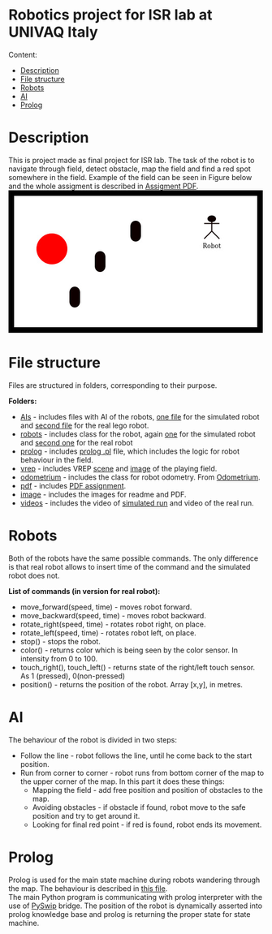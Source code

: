 # Robotics project for ISR lab at UNIVAQ Italy

Content:

- [Description](#description)
- [File structure](#file-structure)
- [Robots](#robots)
- [AI](#ai)
- [Prolog](#prolog)

# Description

This is project made as final project for ISR lab. The task of the robot
is to navigate through field, detect obstacle, map the field and find a
red spot somewhere in the field. Example of the field can be seen in
Figure below and the whole assigment is described in [Assigment PDF](pdf/robotics.pdf).  
![Example of the field for robot](image/robotics.jpg)

# File structure

Files are structured in folders, corresponding to their purpose.

**Folders:**

  - [AIs](AIs) - includes files with AI of the robots,
    [one file](AIs/main_vrep.py) for the simulated robot and
    [second file](AIs/main_robot.py) for the real lego robot.
  - [robots](robots) - includes class for the robot, again
    [one](robots/lego_robot_vrep.py) for the simulated robot and [second
    one](robots/lego_robot.py) for the real robot
  - [prolog](prolog) - includes [prolog .pl](prolog/state_machine.pl)
    file, which includes the logic for robot behaviour in the field.
  - [vrep](vrep) - includes VREP [scene](vrep/scene.ttt) and
    [image](vrep/vrep1x1.jpg) of the playing field.
  - [odometrium](odometrium) - includes the class for robot odometry.
    From [Odometrium](https://github.com/sterereo/odometrium).
  - [pdf](pdf) - includes [PDF assignment](pdf/robotics.pdf).
  - [image](image) - includes the images for readme and PDF.
  - [videos](videos) - includes the video of [simulated run](videos/out.mp4)
    and video of the real run.

# Robots

Both of the robots have the same possible commands. The only difference
is that real robot allows to insert time of the command and the simulated
robot does not.

**List of commands (in version for real robot):**

  - move_forward(speed, time) - moves robot forward.
  - move_backward(speed, time) - moves robot backward.
  - rotate_right(speed, time) - rotates robot right, on place.
  - rotate_left(speed, time) - rotates robot left, on place.
  - stop() - stops the robot.
  - color() - returns color which is being seen by the color sensor. In
    intensity from 0 to 100.
  - touch_right(), touch_left() - returns state of the right/left touch
    sensor. As 1 (pressed), 0(non-pressed)
  - position() - returns the position of the robot. Array \[x,y\], in metres.

# AI

The behaviour of the robot is divided in two steps:

  - Follow the line - robot follows the line, until he come back to the
    start position.
  - Run from corner to corner - robot runs from bottom corner of the map
    to the upper corner of the map. In this part it does these things:
    - Mapping the field - add free position and position of obstacles
      to the map.
    - Avoiding obstacles - if obstacle if found, robot move to the safe
      position and try to get around it.
    - Looking for final red point - if red is found, robot ends its
      movement.

# Prolog

Prolog is used for the main state machine during robots wandering through
the map. The behaviour is described in [this file](prolog/state_machine.pl).  
The main Python program is communicating with prolog interpreter with
the use of [PySwip](https://github.com/yuce/pyswip) bridge. The position
of the robot is dynamically asserted into prolog knowledge base and
prolog is returning the proper state for state machine.